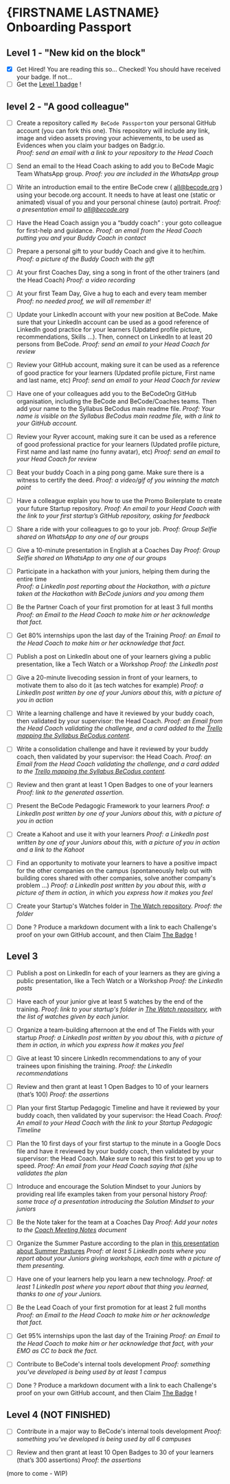 # {FIRSTNAME LASTNAME} Onboarding Passport

## Level 1 - "New kid on the block"
* [x] Get Hired! You are reading this so... Checked! You should have received your badge. If not...  
* [ ] Get the [Level 1 badge](https://badgr.io/issuer/issuers/U1fM4KzWQZuXnpFXwG1gXw/badges/NN-Pmxe9SjmC3EiEXw8idA) !

## level 2 - "A good colleague"
* [ ] Create a repository called `My BeCode Passport`on your personal GitHub account (you can fork this one). This repository  will include  any link, image and video assets proving your achievements, to be used as Evidences when you claim your badges on Badgr.io.   
*Proof: send an email with a link to your repository to the Head Coach*

* [ ]  Send an email to  the Head Coach asking to add you to BeCode Magic Team WhatsApp group.
*Proof: you are included in the WhatsApp group*

* [ ] Write an introduction email to the entire BeCode crew ( all@becode.org ) using your becode.org account. It needs to have at least one (static or animated) visual of you and your personal chinese (auto) portrait. 
*Proof: a presentation email to all@becode.org*

* [ ]  Have the Head Coach assign you a “buddy coach” : your goto colleague for first-help and guidance.
*Proof: an email from the Head Coach putting you and your Buddy Coach in contact*

* [ ]  Prepare a personal gift to your buddy Coach and give it to her/him.
*Proof: a picture of the Buddy Coach with the gift*

* [ ] At your first Coaches Day, sing a song in front of the other trainers (and the Head Coach)
*Proof: a video recording*

* [ ] At your first Team Day, Give a hug to each and every team member
*Proof: no needed proof, we will all remember it!*

* [ ] Update your LinkedIn account with your new position at BeCode. Make sure that your LinkedIn account can be used as a good reference of LinkedIn good practice for your learners (Updated profile picture, recommendations, Skills …). Then, connect on LinkedIn to at least 20 persons from BeCode.
*Proof: send an email to your Head Coach for review*

* [ ] Review your GitHub account, making sure it can be used as a reference of good practice for your learners (Updated profile picture, First name and last name, etc)
*Proof: send an email to your Head Coach for review*

* [ ] Have one of your colleagues add you to the BeCodeOrg GitHub organisation, including the BeCode and BeCode/Coaches teams. Then add your name to the Syllabus BeCodus main readme file.
*Proof: Your name is visible on the Syllabus BeCodus main readme file, with a link to your GitHub account.*

* [ ] Review your Ryver account, making sure it can be used as a reference of good professional practice for your learners (Updated profile picture, First name and last name (no funny avatar), etc)
*Proof: send an email to your Head Coach for review*

* [ ] Beat your buddy Coach in a ping pong game. Make sure there is a witness to certify the deed.
*Proof: a video/gif of you winning the match point*

* [ ] Have a colleague explain you how to use the Promo Boilerplate to create your future Startup repository.
*Proof: An email to your Head Coach with the link to your first startup’s GitHub repository, asking for feedback*

* [ ] Share a ride with your colleagues to go to your job.
*Proof: Group Selfie shared on WhatsApp to any one of our groups*

* [ ] Give a 10-minute presentation in English at a Coaches Day
*Proof: Group Selfie shared on WhatsApp to any one of our groups*

* [ ]  Participate in a hackathon with your juniors, helping them during the entire time  
*Proof: a LinkedIn post reporting about the Hackathon, with a picture taken at the Hackathon with BeCode juniors and you among them*

* [ ]  Be the Partner Coach of your first promotion for at least 3 full months
*Proof: an Email to the Head Coach to make him or her acknowledge that fact.*

* [ ]  Get 80% internships upon the last day of the Training
*Proof: an Email to the Head Coach to make him or her acknowledge that fact.*

* [ ]  Publish a post on LinkedIn about one of your learners giving a public presentation, like a Tech Watch or a Workshop
*Proof: the LinkedIn post*

* [ ]  Give a 20-minute livecoding session in front of your learners, to motivate them to also do it (as tech watches for example)
*Proof: a LinkedIn post written by one of your Juniors about this, with a picture of you in action*

* [ ]  Write a learning challenge and  have it reviewed by your buddy coach, then validated by your supervisor: the Head Coach.
*Proof: an Email from the Head Coach validating the challenge, and a card added to the [Trello mapping the Syllabus BeCodus content](https://trello.com/b/DvmChbOG/syllabus-becodus-content).*

* [ ]  Write a consolidation challenge and  have it reviewed by your buddy coach, then validated by your supervisor: the Head Coach.
*Proof: an Email from the Head Coach validating the challenge, and a card added to the [Trello mapping the Syllabus BeCodus content](https://trello.com/b/DvmChbOG/syllabus-becodus-content).*

* [ ]  Review and then grant at least 1 Open Badges to one of your learners
*Proof: link to the generated assertion.*

* [ ]  Present the BeCode Pedagogic Framework to your learners
*Proof: a LinkedIn post written by one of your Juniors about this, with a picture of you in action*

* [ ]  Create a Kahoot and use it with your learners
*Proof: a LinkedIn post written by one of your Juniors about this, with a picture of you in action and a link to the Kahoot*

* [ ]  Find an opportunity to motivate your learners to have a positive impact for the other companies on the campus (spontaneously help out with building cores shared with other companies, solve another company's problem ...)
*Proof: a LinkedIn post written by you about this, with a picture of them in action, in which you express how it makes you feel*

* [ ] Create your Startup's Watches folder in  [The Watch repository](https://github.com/becodeorg/The-Watch).
*Proof: the folder*

* [ ] Done ? Produce a markdown document with a link to each Challenge's proof on your own GitHub account, and then Claim [The Badge](https://badgr.io/issuer/issuers/U1fM4KzWQZuXnpFXwG1gXw/badges/IIyb2HyKRHWGTxUBDVBG2g) ! 

## Level 3
* [ ]  Publish a post on LinkedIn for each of your learners as they are giving a public presentation, like a Tech Watch or a Workshop
*Proof: the LinkedIn posts*

* [ ]  Have each of your junior give at least 5 watches by the end of the training.
*Proof: link to your startup's folder in [The Watch repository](https://github.com/becodeorg/The-Watch), with the list of watches given by each junior.*

* [ ]  Organize a team-building afternoon at the end of The Fields with your startup
*Proof: a LinkedIn post written by you about this, with a picture of them in action, in which you express how it makes you feel*

* [ ]  Give at least 10 sincere LinkedIn recommendations to any of your trainees upon finishing the training.
*Proof: the LinkedIn recommendations*

* [ ]  Review and then grant at least 1 Open Badges to 10 of your learners (that’s 100)
*Proof: the assertions*

* [ ] Plan your first Startup Pedagogic Timeline and have it reviewed by your buddy coach, then validated by your supervisor: the Head Coach.
*Proof: An email to your Head Coach with the link to your Startup Pedagogic Timeline*

* [ ] Plan the 10 first days of your first startup to the minute in a Google Docs file and have it reviewed by your buddy coach, then validated by your supervisor: the Head Coach. Make sure to read this first to get you up to speed.
*Proof: An email from your Head Coach saying that (s)he validates the plan*

* [ ] Introduce and encourage the Solution Mindset to your Juniors by providing real life examples taken from your personal history
*Proof: some trace of a presentation introducing the Solution Mindset to your juniors*

* [ ]  Be the Note taker for the team at a Coaches Day
*Proof: Add your notes to the [Coach Meeting Notes](https://docs.google.com/document/d/1GEWG7Jbcf8FvhMW9676zZ-lREJA8IB41-F-42zfkcRM/edit#heading=h.eod3n4ehftjg) document*

* [ ]  Organize the Summer Pasture according to the plan in [this presentation about Summer Pastures](https://docs.google.com/presentation/d/14SVbW6-hbYAb9voHGat2P-2PaXwuaHad7DN6b6mfofk/edit)
*Proof: at least 5 LinkedIn  posts where you report about your Juniors giving workshops, each time with a picture of them presenting.*

* [ ]  Have one of your learners help you learn a new technology.
*Proof: at least 1 LinkedIn post where you report about that thing you learned, thanks to one of your Juniors.*

* [ ]  Be the Lead Coach of your first promotion for at least 2 full months
*Proof: an Email to the Head Coach to make him or her acknowledge that fact.*

* [ ]  Get 95% internships upon the last day of the Training
*Proof: an Email to the Head Coach to make him or her acknowledge that fact, with your EMO as CC to back the fact.*

* [ ]  Contribute to BeCode's internal tools development
*Proof: something you've developed is being used by at least 1 campus*

* [ ] Done ? Produce a markdown document with a link to each Challenge's proof on your own GitHub account, and then Claim [The Badge](https://badgr.io/issuer/issuers/U1fM4KzWQZuXnpFXwG1gXw/badges/RVr5FR6BSfOOA21bLKTB8g) ! 

## Level 4 (NOT FINISHED)
* [ ]  Contribute in a major way to BeCode's internal tools development
*Proof: something you've developed is being used by all 6 campuses*

* [ ]  Review and then grant at least 10 Open Badges to 30 of your learners (that’s 300 assertions)
*Proof: the assertions*


(more to come - WIP)
